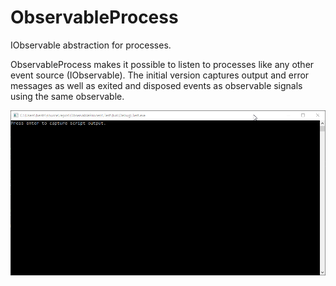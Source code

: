 # ObservableProcess
IObservable abstraction for processes.

ObservableProcess makes it possible to listen to processes like any other event source (IObservable). The initial version captures output and error messages as well as exited and disposed events as observable signals using the same observable.

![Alt Text](example.gif)
